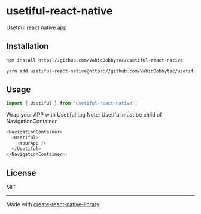 # usetiful-react-native

Usetiful react native app

## Installation

```sh
npm install https://github.com/VahidDobbytec/usetiful-react-native
```

```sh
yarn add usetiful-react-native@https://github.com/VahidDobbytec/usetiful-react-native
```

## Usage

```js
import { Usetiful } from 'usetiful-react-native';
```

Wrap your APP with Usetiful tag
Note: Usetiful must be child of NavigationContainer

```js
<NavigationContainer>
  <Usetiful>
    <YourApp />
  </Usetiful>
</NavigationContainer>
```

## License

MIT

---

Made with [create-react-native-library](https://github.com/callstack/react-native-builder-bob)
